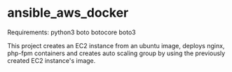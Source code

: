 # ansible_aws_docker

Requirements:
  python3
  boto
  botocore
  boto3
  
  
This project creates an EC2 instance from an ubuntu image, deploys nginx, php-fpm containers and creates auto scaling group by using the previously created EC2 instance's image. 

